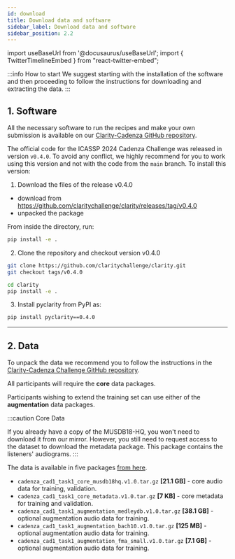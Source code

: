 ```yaml
---
id: download
title: Download data and software
sidebar_label: Download data and software
sidebar_position: 2.2
---
```

import useBaseUrl from '@docusaurus/useBaseUrl';
import { TwitterTimelineEmbed } from "react-twitter-embed";

:::info How to start
We suggest starting with the installation of the software and then proceeding to follow the instructions for downloading and extracting the data.
:::

## 1. Software

All the necessary software to run the recipes and make your own submission is available on our [Clarity-Cadenza
GitHub repository](https://github.com/claritychallenge/clarity).

The official code for the ICASSP 2024 Cadenza Challenge was released in version `v0.4.0`.
To avoid any conflict, we highly recommend for you to work using this version and
not with the code from the `main` branch. To install this version:

1. Download the files of the release v0.4.0

* download from https://github.com/claritychallenge/clarity/releases/tag/v0.4.0
* unpacked the package

From inside the directory, run:

```bash
pip install -e .
```

2. Clone the repository and checkout version v0.4.0

```bash
git clone https://github.com/claritychallenge/clarity.git
git checkout tags/v0.4.0

cd clarity
pip install -e .
```

3. Install pyclarity from PyPI as:

```bash
pip install pyclarity==0.4.0
```

***

## 2. Data

To unpack the data we recommend you to follow the instructions in the [Clarity-Cadenza Challenge GitHub repository](https://github.com/claritychallenge/clarity).

All participants will require the **core** data packages.

Participants wishing to extend the training set can use either of the **augmentation** data packages.

:::caution Core  Data

If you already have a copy of the MUSDB18-HQ, you won't need to download it from our mirror.
However, you still need to request access to the dataset to download the metadata package.
This package contains the listeners' audiograms.
:::

The data is available in five packages [from here](https://forms.gle/WGdiFGYhVE4XRfQv6).


* `cadenza_cad1_task1_core_musdb18hq.v1.0.tar.gz` **[21.1 GB]** - core audio data for training, validation.
* `cadenza_cad1_task1_core_metadata.v1.0.tar.gz` **[7 KB]** - core metadata for training and validation.
* `cadenza_cad1_task1_augmentation_medleydb.v1.0.tar.gz` **[38.1 GB]** - optional augmentation audio data for training.
* `cadenza_cad1_task1_augmentation_bach10.v1.0.tar.gz` **[125 MB]** - optional augmentation audio data for training.
* `cadenza_cad1_task1_augmentation_fma_small.v1.0.tar.gz` **[7.1 GB]** - optional augmentation audio data for training.